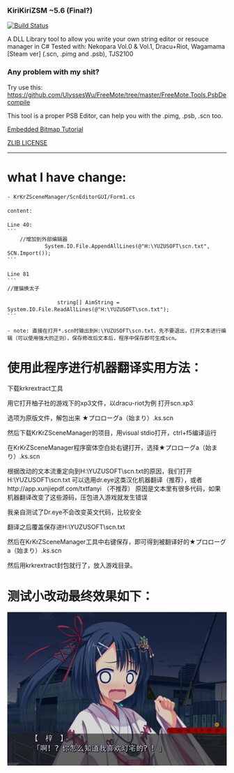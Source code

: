 ### KiriKiriZSM ~5.6 (Final?)
[![Build Status](https://travis-ci.org/ForumHulp/pageaddon.svg?branch=master)](http://vnx.uvnworks.com)

A DLL Library tool to allow you write your own string editor or resouce manager in C#
Tested with: Nekopara Vol.0 & Vol.1, Dracu+Riot, Wagamama [Steam ver] (.scn, .pimg and .psb), TJS2100

### Any problem with my shit?
Try use this: https://github.com/UlyssesWu/FreeMote/tree/master/FreeMote.Tools.PsbDecompile

This tool is a proper PSB Editor, can help you with the .pimg, .psb, .scn too.


[Embedded Bitmap Tutorial](https://youtu.be/2OlgmNdK5UU)

[ZLIB LICENSE](https://raw.githubusercontent.com/marcussacana/KrKrZSceneManager/master/KrKrSceneManager/Zlib/license.txt)


---
# what I have change:
    - KrKrZSceneManager/ScnEditorGUI/Form1.cs
    
    content:
    
    Line 40:
    ```
        //增加到外部编辑器
                System.IO.File.AppendAllLines(@"H:\YUZUSOFT\scn.txt", SCN.Import());
    ```
    
    Line 81
    ```
    //狸猫换太子

                    string[] AimString = System.IO.File.ReadAllLines(@"H:\YUZUSOFT\scn.txt");
    ```
    
    - note: 直接在打开*.scn时输出到H:\YUZUSOFT\scn.txt，先不要退出，打开文本进行编辑（可以使用强大的正则），保存修改后文本后，程序中保存即可生成scn。
    

# 使用此程序进行机器翻译实用方法：

下载krkrextract工具

用它打开柚子社的游戏下的xp3文件，以dracu-riot为例
打开scn.xp3

选项为原版文件，解包出来
★プロローグa（始まり）.ks.scn

然后下载KrKrZSceneManager的项目，用visual stdio打开，ctrl+f5编译运行

在KrKrZSceneManager程序窗体空白处右键打开，选择★プロローグa（始まり）.ks.scn

根据改动的文本流重定向到H:\YUZUSOFT\scn.txt的原因，我们打开H:\YUZUSOFT\scn.txt
可以选用dr.eye这类汉化机器翻译（推荐），或者http://app.xunjiepdf.com/txtfanyi （不推荐）
原因是文本里有很多代码，如果机器翻译改变了这些源码，压包进入游戏就发生错误

我亲自测试了Dr.eye不会改变英文代码，比较安全

翻译之后覆盖保存进H:\YUZUSOFT\scn.txt

然后在KrKrZSceneManager工具中右键保存，即可得到被翻译好的★プロローグa（始まり）.ks.scn

然后用krkrextract封包就行了，放入游戏目录。



# 测试小改动最终效果如下：

![最终效果](test.jpg)
    

